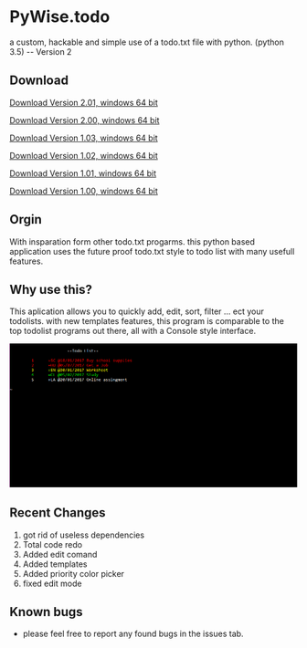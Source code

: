 # PyWise.todo
a custom, hackable and simple use of a todo.txt file with python. (python 3.5) -- Version 2

## Download

[Download Version 2.01, windows 64 bit](http://clktr4ck.com/io6y)

[Download Version 2.00, windows 64 bit](http://clktr4ck.com/e6r2)

[Download Version 1.03, windows 64 bit](http://34.gs/jb3z)

[Download Version 1.02, windows 64 bit](https://www.dropbox.com/sh/2wgyhlfokejsvkz/AADm0U6YBkYZAZ_dVD9W0VFDa?dl=1)

[Download Version 1.01, windows 64 bit](https://www.dropbox.com/sh/e54cz16eoc929ay/AABYhia_C8_JvjCskFNTZVw4a?dl=1)

[Download Version 1.00, windows 64 bit](https://www.dropbox.com/sh/jgequag905nqj5b/AADKew73f3nw6_TKhTv50R8sa?dl=1)

## Orgin
With insparation form other todo.txt progarms. this python based application uses the future proof todo.txt style to todo list with many usefull features. 

## Why use this?
This aplication allows you to quickly add, edit, sort, filter ... ect your todolists. with new templates features, this program is comparable to the top todolist programs out there, all with a Console style interface. 

![alt tag](https://github.com/samuellando/PyWise.todo/blob/master/Capture.PNG)

## Recent Changes
1. got rid of useless dependencies
2. Total code redo
3. Added edit comand
4. Added templates
5. Added priority color picker
6. fixed edit mode

## Known bugs
- please feel free to report any found bugs in the issues tab.
